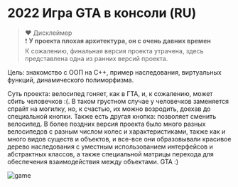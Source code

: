 # 2022 Игра GTA в консоли (RU)

> ❤️ Дисклеймер  
❗ **У проекта плохая архитектура, он с очень давних времен**  
К сожалению, финальная версия проекта утрачена, здесь представлена одна из ранних версий проекта.

Цель: знакомство с ООП на C++, пример наследования, виртуальных функций, динамического полиморфизма. 

Суть проекта: велосипед гоняет, как в ГТА, и, к сожалению, может сбить человечков :(. В таком грустном случае у человечков заменяется спрайт на могилку, но, к счастью, их можно возродить, доехав до специальной кнопки. Также есть другая кнопка: позволяет сменить велосипед. В более поздних версия проекта было много разных велосипедов с разным числом колес и характеристиками, также как и много видов существ и объектов, и все-все они образовывали красивое дерево наследования с уместным использованием интерфейсов и абстрактных классов, а также специальной матрицы перехода для обеспечения взаимодействия между объектами. GTA :)

![game](https://github.com/vitbogit/unversity-cpp-gta-in-console/assets/61887732/efe44080-9079-46f8-a088-b083701eb722)
